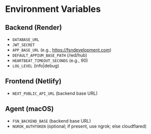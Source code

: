 # Environment Variables

## Backend (Render)
- `DATABASE_URL`
- `JWT_SECRET`
- `APP_BASE_URL` (e.g., https://fsndevelopment.com)
- `DEFAULT_APPIUM_BASE_PATH` (/wd/hub)
- `HEARTBEAT_TIMEOUT_SECONDS` (e.g., 90)
- `LOG_LEVEL` (info|debug)

## Frontend (Netlify)
- `NEXT_PUBLIC_API_URL` (backend base URL)

## Agent (macOS)
- `FSN_BACKEND_BASE` (backend base URL)
- `NGROK_AUTHTOKEN` (optional; if present, use ngrok; else cloudflared)
